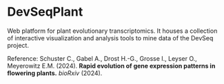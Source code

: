 # DevSeqPlant
Web platform for plant evolutionary transcriptomics. It houses a collection of interactive visualization and analysis tools to mine data of the DevSeq project.

Reference:
Schuster C., Gabel A., Drost H.-G., Grosse I., Leyser O., Meyerowitz E.M. (2024). **Rapid evolution of gene expression patterns in flowering plants.** *bioRxiv* (2024).

